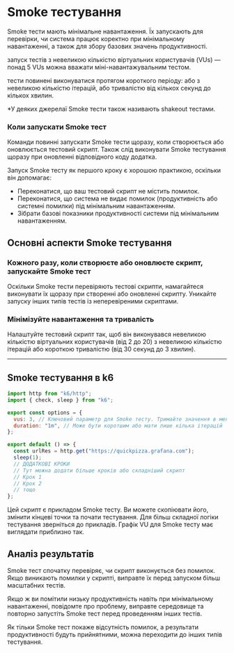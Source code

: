 # Smoke тестування

Smoke тести мають мінімальне навантаження.
Їх запускають для перевірки, чи система працює коректно при мінімальному навантаженні, а також для збору базових значень продуктивності.

запуск тестів з невеликою кількістю віртуальних користувачів (VUs) — понад 5 VUs можна вважати міні-навантажувальним тестом.

тести повинені виконуватися протягом короткого періоду: або з невеликою кількістю ітерацій, або тривалістю від кількох секунд до кількох хвилин.

\*У деяких джерелаї Smoke тести також називають shakeout тестами.

### Коли запускати Smoke тест

Команди повинні запускати Smoke тести щоразу, коли створюється або оновлюється тестовий скрипт. Також слід виконувати Smoke тестування щоразу при оновленні відповідного коду додатка.

Запуск Smoke тесту як першого кроку є хорошою практикою, оскільки він допомагає:

- Переконатися, що ваш тестовий скрипт не містить помилок.
- Переконатися, що система не видає помилок (продуктивність або системні помилки) під мінімальним навантаженням.
- Зібрати базові показники продуктивності системи під мінімальним навантаженням.

## Основні аспекти Smoke тестування

### Кожного разу, коли створюєте або оновлюєте скрипт, запускайте Smoke тест

Оскільки Smoke тести перевіряють тестові скрипти, намагайтеся виконувати їх щоразу при створенні або оновленні скрипту. Уникайте запуску інших типів тестів із неперевіреними скриптами.

### Мінімізуйте навантаження та тривалість

Налаштуйте тестовий скрипт так, щоб він виконувався невеликою кількістю віртуальних користувачів (від 2 до 20) з невеликою кількістю ітерацій або короткою тривалістю (від 30 секунд до 3 хвилин).

---

## Smoke тестування в k6

```javascript
import http from "k6/http";
import { check, sleep } from "k6";

export const options = {
  vus: 3, // Ключовий параметр для Smoke тесту. Тримайте значення в межах 2-5 VUs
  duration: "1m", // Може бути коротшим або мати лише кілька ітерацій
};

export default () => {
  const urlRes = http.get("https://quickpizza.grafana.com");
  sleep(1);
  // ДОДАТКОВІ КРОКИ
  // Тут можна додати більше кроків або складніший скрипт
  // Крок 1
  // Крок 2
  // тощо
};
```

Цей скрипт є прикладом Smoke тесту. Ви можете скопіювати його, змінити кінцеві точки та почати тестування. Для більш складної логіки тестування зверніться до прикладів. Графік VU для Smoke тесту має виглядати приблизно так.

## Аналіз результатів

Smoke тест спочатку перевіряє, чи скрипт виконується без помилок. Якщо виникають помилки у скрипті, виправте їх перед запуском більш масштабних тестів.

Якщо ж ви помітили низьку продуктивність навіть при мінімальному навантаженні, повідомте про проблему, виправте середовище та повторно запустіть Smoke тест перед проведенням інших тестів.

Як тільки Smoke тест покаже відсутність помилок, а результати продуктивності будуть прийнятними, можна переходити до інших типів тестування.
